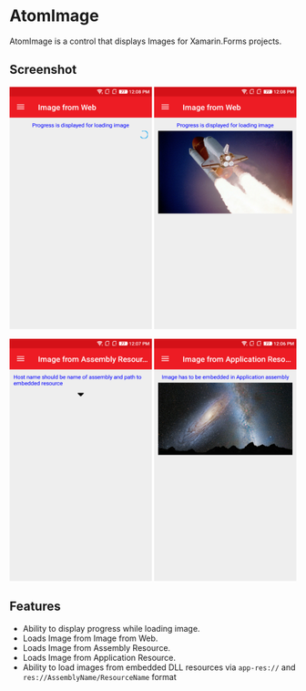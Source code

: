 ﻿# AtomImage
AtomImage is a control that displays Images for Xamarin.Forms projects.

## Screenshot
<img src="Images/ImageFromWeb-1.png" width="250" height="425">  <img src="Images/ImageFromWeb-2.png" width="250" height="425">


<img src="Images/ImageFromAssemblyResource.png" width="250" height="425">  <img src="Images/ImageFromApplicationResource.png" width="250" height="425">

## Features
 * Ability to display progress while loading image.
 * Loads Image from Image from Web.
 * Loads Image from Assembly Resource.
 * Loads Image from Application Resource.
 * Ability to load images from embedded DLL resources via `app-res://` and `res://AssemblyName/ResourceName` format